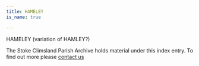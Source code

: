 ```yaml
---
title: HAMELEY
is_name: true

---
```


HAMELEY (variation of HAMLEY?)


The Stoke Climsland Parish Archive holds material under this index entry. To find out more please [contact us](/contact/)
